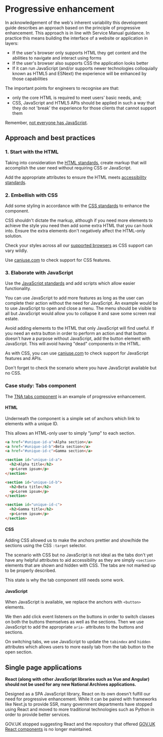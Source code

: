 # Progressive enhancement

In acknowledgement of the web's inherent variability this development guide describes an approach based on the principle of progressive enhancement. This approach is in line with Service Manual guidance. In practice this means building the interface of a website or application in layers:

- If the user's browser only supports HTML they get content and the abilities to navigate and interact using forms
- If the user's browser also supports CSS the application looks better
- If it can run JavaScript (and/or supports newer technologies colloquially known as HTML5 and ESNext) the experience will be enhanced by those capabilities

The important points for engineers to recognise are that:

- only the core HTML is required to meet users' basic needs, and;
- CSS, JavaScript and HTML5 APIs should be applied in such a way that they do not 'break' the experience for those clients that cannot support them

Remember, [not everyone has JavaScript](https://www.kryogenix.org/code/browser/everyonehasjs.html).

## Approach and best practices

### 1. Start with the HTML

Taking into consideration the [HTML standards](../../technology/html/), create markup that will accomplish the user need without requiring CSS or JavaScript.

Add the appropriate attributes to ensure the HTML meets [accessibility standards](../accessibility).

### 2. Embellish with CSS

Add some styling in accordance with the [CSS standards](../../technology/css/) to enhance the component.

CSS shouldn't dictate the markup, although if you need more elements to achieve the style you need then add some extra HTML that you can hook into. Ensure the extra elements don't negatively affect the HTML-only solution.

Check your styles across all our [supported browsers](../browser-support/) as CSS support can vary wildly.

Use [caniuse.com](https://caniuse.com/) to check support for CSS features.

### 3. Elaborate with JavaScript

Use the [JavaScript standards](../../technology/javascript/) and add scripts which allow easier functionality.

You can use JavaScript to add more features as long as the user can complete their action without the need for JavaScript. An example would be to use JavaScript to open and close a menu. The menu should be visible to all but JavaScript would allow you to collapse it and save some screen real estate.

Avoid adding elements to the HTML that only JavaScript will find useful. If you need an extra button in order to perform an action and that button doesn't have a purpose without JavaScript, add the button element with JavaScript. This will avoid having "dead" components in the HTML.

As with CSS, you can use [caniuse.com](https://caniuse.com/) to check support for JavaScript features and APIs.

Don't forget to check the scenario where you have JavaScript available but no CSS.

### Case study: Tabs component

The [TNA tabs component](https://nationalarchives.github.io/tna-frontend/?path=/docs/components-tabs--docs) is an example of progressive enhancement.

#### HTML

Underneath the component is a simple set of anchors which link to elements with a unique ID.

This allows an HTML-only user to simply "jump" to each section.

```html
<a href="#unique-id-a">Alpha section</a>
<a href="#unique-id-b">Beta section</a>
<a href="#unique-id-c">Gamma section</a>

<section id="unique-id-a">
  <h2>Alpha title</h2>
  <p>Lorem ipsum</p>
</section>

<section id="unique-id-b">
  <h2>Beta title</h2>
  <p>Lorem ipsum</p>
</section>

<section id="unique-id-c">
  <h2>Gamma title</h2>
  <p>Lorem ipsum</p>
</section>
```

#### CSS

Adding CSS allowed us to make the anchors prettier and show/hide the sections using the CSS `:target` selector.

The scenario with CSS but no JavaScript is not ideal as the tabs don't yet have any helpful attributes to aid accessibility as they are simply `<section>` elements that are shown and hidden with CSS. The tabs are not marked up to be properly described.

This state is why the tab component still needs some work.

#### JavaScript

When JavaScript is available, we replace the anchors with `<button>` elements.

We then add click event listeners on the buttons in order to switch classes on both the buttons themselves as well as the sections. Then we use JavaScript to add the appropriate `aria-` attributes to the buttons and sections.

On switching tabs, we use JavaScript to update the `tabindex` and `hidden` attributes which allows users to more easily tab from the tab button to the open section.

## Single page applications

**React (along with other JavaScript libraries such as Vue and Angular) should not be used for any new National Archives applications.**

Designed as a SPA JavaScript library, React on its own doesn't fulfill our need for progressive enhancement. While it can be paired with frameworks like Next.js to provide SSR, many government departments have stopped using React and moved to more traditional technologies such as Python in order to provide better services.

GOV.UK stopped suggesting React and the repository that offered [GOV.UK React components](https://github.com/surevine/govuk-react-jsx) is no longer maintained.
